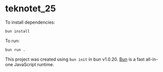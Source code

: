 # teknotet_25

To install dependencies:

```bash
bun install
```

To run:

```bash
bun run .
```

This project was created using `bun init` in bun v1.0.20. [Bun](https://bun.sh) is a fast all-in-one JavaScript runtime.
